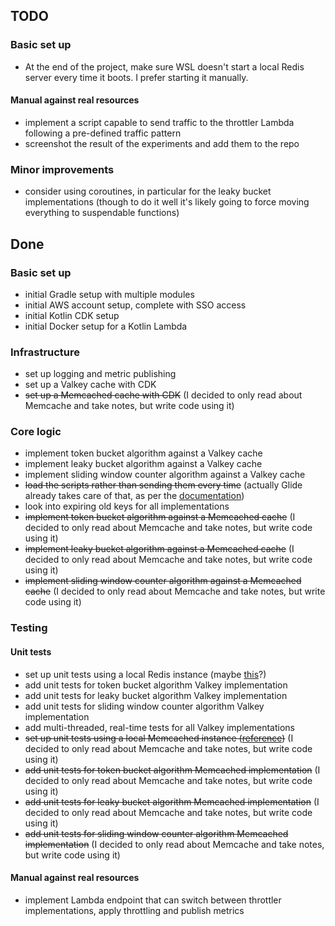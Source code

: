 ## TODO

### Basic set up

- At the end of the project, make sure WSL doesn't start a local Redis server every time it boots. I prefer starting it manually.

#### Manual against real resources

- implement a script capable to send traffic to the throttler Lambda following a pre-defined traffic pattern
- screenshot the result of the experiments and add them to the repo

### Minor improvements

- consider using coroutines, in particular for the leaky bucket implementations (though to do it well it's likely going to force moving everything to suspendable functions)

## Done

### Basic set up 

- initial Gradle setup with multiple modules
- initial AWS account setup, complete with SSO access
- initial Kotlin CDK setup
- initial Docker setup for a Kotlin Lambda

### Infrastructure

- set up logging and metric publishing
- set up a Valkey cache with CDK
- ~~set up a Memcached cache with CDK~~ (I decided to only read about Memcache and take notes, but write code using it)

### Core logic

- implement token bucket algorithm against a Valkey cache
- implement leaky bucket algorithm against a Valkey cache
- implement sliding window counter algorithm against a Valkey cache
- ~~load the scripts rather than sending them every time~~ (actually Glide already takes care of that, as per the [documentation](https://valkey.io/valkey-glide/python/cluster_commands/#glide.async_commands.cluster_commands.ClusterCommands.invoke_script))
- look into expiring old keys for all implementations
- ~~implement token bucket algorithm against a Memcached cache~~ (I decided to only read about Memcache and take notes, but write code using it)
- ~~implement leaky bucket algorithm against a Memcached cache~~ (I decided to only read about Memcache and take notes, but write code using it)
- ~~implement sliding window counter algorithm against a Memcached cache~~ (I decided to only read about Memcache and take notes, but write code using it)

### Testing

#### Unit tests

- set up unit tests using a local Redis instance (maybe [this](https://www.baeldung.com/spring-embedded-redis)?)
- add unit tests for token bucket algorithm Valkey implementation
- add unit tests for leaky bucket algorithm Valkey implementation
- add unit tests for sliding window counter algorithm Valkey implementation
- add multi-threaded, real-time tests for all Valkey implementations
- ~~set up unit tests using a local Memcached instance ([reference](https://www.memcachier.com/documentation/local-usage))~~ (I decided to only read about Memcache and take notes, but write code using it)
- ~~add unit tests for token bucket algorithm Memcached implementation~~ (I decided to only read about Memcache and take notes, but write code using it)
- ~~add unit tests for leaky bucket algorithm Memcached implementation~~ (I decided to only read about Memcache and take notes, but write code using it)
- ~~add unit tests for sliding window counter algorithm Memcached implementation~~ (I decided to only read about Memcache and take notes, but write code using it)

#### Manual against real resources

- implement Lambda endpoint that can switch between throttler implementations, apply throttling and publish metrics
